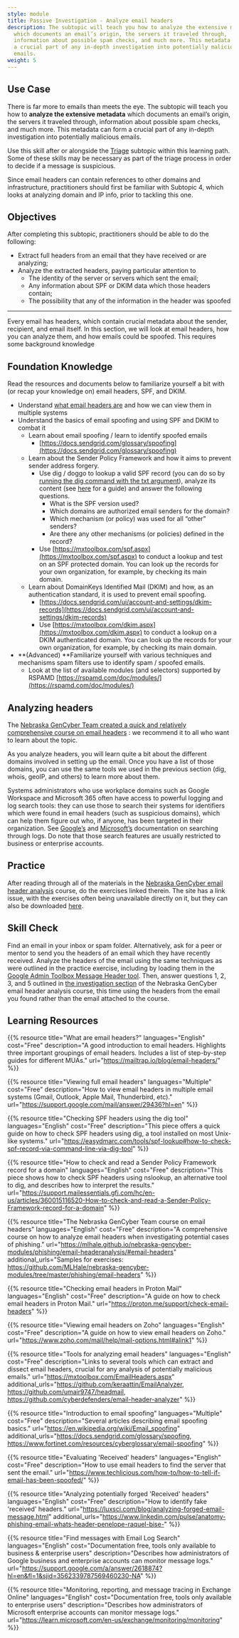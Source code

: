 ```yaml
---
style: module
title: Passive Investigation - Analyze email headers
description: The subtopic will teach you how to analyze the extensive metadata
  which documents an email’s origin, the servers it traveled through,
  information about possible spam checks, and much more. This metadata can form
  a crucial part of any in-depth investigation into potentially malicious
  emails.
weight: 5
---
```


## Use Case

There is far more to emails than meets the eye. The subtopic will teach you how to **analyze the extensive metadata** which documents an email’s origin, the servers it traveled through, information about possible spam checks, and much more. This metadata can form a crucial part of any in-depth investigation into potentially malicious emails.

Use this skill after or alongside the [Triage](#subtopic-4-passive-investigation-analyze-urls-hostnames-and-ip-addresses) subtopic within this learning path. Some of these skills may be necessary as part of the triage process in order to decide if a message is suspicious.

Since email headers can contain references to other domains and infrastructure, practitioners should first be familiar with Subtopic 4, which looks at analyzing domain and IP info, prior to tackling this one.

## Objectives

After completing this subtopic, practitioners should be able to do the following:

- Extract full headers from an email that they have received or are analyzing;
- Analyze the extracted headers, paying particular attention to
  - The identity of the server or servers which sent the email;
  - Any information about SPF or DKIM data which those headers contain;
  - The possibility that any of the information in the header was spoofed

---

Every email has headers, which contain crucial metadata about the sender, recipient, and email itself. In this section, we will look at email headers, how you can analyze them, and how emails could be spoofed. This requires some background knowledge

## Foundation Knowledge

Read the resources and documents below to familiarize yourself a bit with (or recap your knowledge on) email headers, SPF, and DKIM.

- Understand [what email headers are](https://support.google.com/mail/answer/29436?hl=en) and how we can view them in multiple systems
- Understand the basics of email spoofing and using SPF and DKIM to combat it
  - Learn about email spoofing / learn to identify spoofed emails
    - [https://docs.sendgrid.com/glossary/spoofing](https://docs.sendgrid.com/glossary/spoofing)
  - Learn about the Sender Policy Framework and how it aims to prevent sender address forgery.
    - Use dig / doggo to lookup a valid SPF record (you can do so by [running the dig command with the txt argument](https://easydmarc.com/tools/spf-lookup#how-to-check-spf-record-via-command-line-via-dig-tool)), analyze its content (see [here](https://support.mailessentials.gfi.com/hc/en-us/articles/360015116520-How-to-check-and-read-a-Sender-Policy-Framework-record-for-a-domain) for a guide) and answer the following questions.
      - What is the SPF version used?
      - Which domains are authorized email senders for the domain?
      - Which mechanism (or policy) was used for all “other” senders?
      - Are there any other mechanisms (or policies) defined in the record?
    - Use [https://mxtoolbox.com/spf.aspx](https://mxtoolbox.com/spf.aspx) to conduct a lookup and test on an SPF protected domain. You can look up the records for your own organization, for example, by checking its main domain.
  - Learn about DomainKeys Identified Mail (DKIM) and how, as an authentication standard, it is used to prevent email spoofing.
    - [https://docs.sendgrid.com/ui/account-and-settings/dkim-records](https://docs.sendgrid.com/ui/account-and-settings/dkim-records)
    - Use [https://mxtoolbox.com/dkim.aspx](https://mxtoolbox.com/dkim.aspx) to conduct a lookup on a DKIM authenticated domain. You can look up the records for your own organization, for example, by checking its main domain.
- **(Advanced) **Familiarize yourself with various techniques and mechanisms spam filters use to identify spam / spoofed emails.
  - Look at the list of available modules (and selectors) supported by RSPAMD [https://rspamd.com/doc/modules/](https://rspamd.com/doc/modules/)

## Analyzing headers

The [Nebraska GenCyber Team created a quick and relatively comprehensive course on email headers](https://mlhale.github.io/nebraska-gencyber-modules/phishing/email-headeranalysis/#email-headers) : we recommend it to all who want to learn about the topic.

As you analyze headers, you will learn quite a bit about the different domains involved in setting up the email. Once you have a list of those domains, you can use the same tools we used in the previous section (dig, whois, geoIP, and others) to learn more about them.

Systems administrators who use workplace domains such as Google Workspace and Microsoft 365 often have access to powerful logging and log search tools: they can use those to search their systems for identifiers which were found in email headers (such as suspicious domains), which can help them figure out who, if anyone, has been targeted in their organization. See [Google’s](https://support.google.com/a/answer/2618874?hl=en&fl=1&sjid=3562339787569460230-NA) and [Microsoft’s](https://learn.microsoft.com/en-us/exchange/monitoring/monitoring) documentation on searching through logs. Do note that those search features are usually restricted to business or enterprise accounts.

## Practice

After reading through all of the materials in the [Nebraska GenCyber email header analysis](https://mlhale.github.io/nebraska-gencyber-modules/phishing/email-headeranalysis/) course, do the exercises linked therein. The site has a link issue, with the exercises often being unavailable directly on it, but they can also be downloaded [here](https://github.com/MLHale/nebraska-gencyber-modules/tree/master/phishing/email-headers).

## Skill Check

Find an email in your inbox or spam folder. Alternatively, ask for a peer or mentor to send you the headers of an email which they have recently received. Analyze the headers of the email using the same techniques as were outlined in the practice exercise, including by loading them in the [Google Admin Toolbox Message Header tool](https://toolbox.googleapps.com/apps/messageheader/). Then, answer questions 1, 2, 3, and 5 outlined in [the investigation section](https://mlhale.github.io/nebraska-gencyber-modules/phishing/email-headeranalysis/#investigation) of the Nebraska GenCyber email header analysis course, this time using the headers from the email you found rather than the email attached to the course.

## Learning Resources

{{% resource title="What are email headers?" languages="English" cost="Free" description="A good introduction to email headers. Highlights three important groupings of email headers. Includes a list of step-by-step guides for different MUAs." url="https://mailtrap.io/blog/email-headers/" %}}

{{% resource title="Viewing full email headers" languages="Multiple" cost="Free" description="How to view email headers in multiple email systems (Gmail, Outlook, Apple Mail, Thunderbird, etc)." url="https://support.google.com/mail/answer/29436?hl=en" %}}

{{% resource title="Checking SPF headers using the dig tool" languages="English" cost="Free" description="This piece offers a quick guide on how to check SPF headers using dig, a tool installed on most Unix-like systems." url="https://easydmarc.com/tools/spf-lookup#how-to-check-spf-record-via-command-line-via-dig-tool" %}}

{{% resource title="How to check and read a Sender Policy Framework record for a domain" languages="English" cost="Free" description="This piece shows how to check SPF headers using nslookup, an alternative tool to dig, and describes how to interpret the results." url="https://support.mailessentials.gfi.com/hc/en-us/articles/360015116520-How-to-check-and-read-a-Sender-Policy-Framework-record-for-a-domain" %}}

{{% resource title="The Nebraska GenCyber Team course on email headers" languages="English" cost="Free" description="A comprehensive course on how to analyze email headers when investigating potential cases of phishing." url="https://mlhale.github.io/nebraska-gencyber-modules/phishing/email-headeranalysis/#email-headers" additional_urls="Samples for exercises: https://github.com/MLHale/nebraska-gencyber-modules/tree/master/phishing/email-headers" %}}

{{% resource title="Checking email headers in Proton Mail" languages="English" cost="Free" description="A guide on how to check email headers in Proton Mail." url="https://proton.me/support/check-email-headers" %}}

{{% resource title="Viewing email headers on Zoho" languages="English" cost="Free" description="A guide on how to view email headers on Zoho." url="https://www.zoho.com/mail/help/mail-options.html#alink1" %}}

{{% resource title="Tools for analyzing email headers" languages="English" cost="Free" description="Links to several tools which can extract and dissect email headers, crucial for any analysis of potentially malicious emails." url="https://mxtoolbox.com/EmailHeaders.aspx" additional_urls="https://github.com/keraattin/EmailAnalyzer, https://github.com/umair9747/headmail, https://github.com/cyberdefenders/email-header-analyzer" %}}

{{% resource title="Introduction to email spoofing" languages="Multiple" cost="Free" description="Several articles describing email spoofing basics." url="https://en.wikipedia.org/wiki/Email_spoofing" additional_urls="https://docs.sendgrid.com/glossary/spoofing, https://www.fortinet.com/resources/cyberglossary/email-spoofing" %}}

{{% resource title="Evaluating 'Received' headers" languages="English" cost="Free" description="How to use email headers to find the server that sent the email." url="https://www.techlicious.com/how-to/how-to-tell-if-email-has-been-spoofed/" %}}

{{% resource title="Analyzing potentially forged 'Received' headers" languages="English" cost="Free" description="How to identify fake 'received' headers." url="https://luxsci.com/blog/analyzing-forged-email-message.html" additional_urls="https://www.linkedin.com/pulse/anatomy-phishing-email-whats-header-penelope-raquel-bise-" %}}

{{% resource title="Find messages with Email Log Search" languages="English" cost="Documentation free, tools only available to business & enterprise users" description="Describes how administrators of Google business and enterprise accounts can monitor message logs." url="https://support.google.com/a/answer/2618874?hl=en&fl=1&sjid=3562339787569460230-NA" %}}

{{% resource title="Monitoring, reporting, and message tracing in Exchange Online" languages="English" cost="Documentation free, tools only available to enterprise users" description="Describes how administrators of Microsoft enterprise accounts can monitor message logs." url="https://learn.microsoft.com/en-us/exchange/monitoring/monitoring" %}}

